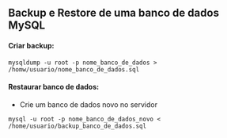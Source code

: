 ## Backup e Restore de uma banco de dados MySQL

#### Criar backup:
```
mysqldump -u root -p nome_banco_de_dados >
/homw/usuario/nome_banco_de_dados.sql
```
#### Restaurar banco de dados:
* Crie um banco de dados novo no servidor
```
mysql -u root -p nome_banco_de_dados_novo <
/home/usuario/backup_banco_de_dados.sql
```

